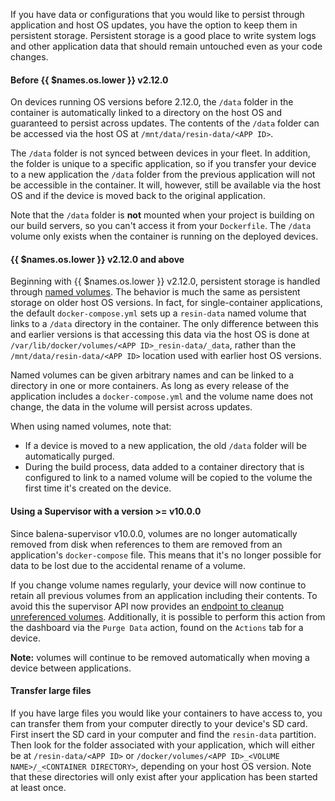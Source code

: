 If you have data or configurations that you would like to persist through application and host OS updates, you have the option to keep them in persistent storage. Persistent storage is a good place to write system logs and other application data that should remain untouched even as your code changes.

#### Before {{ $names.os.lower }} v2.12.0

On devices running OS versions before 2.12.0, the `/data` folder in the container is automatically linked to a directory on the host OS and guaranteed to persist across updates. The contents of the `/data` folder can be accessed via the host OS at `/mnt/data/resin-data/<APP ID>`.

The `/data` folder is not synced between devices in your fleet. In addition, the folder is unique to a specific application, so if you transfer your device to a new application the `/data` folder from the previous application will not be accessible in the container. It will, however, still be available via the host OS and if the device is moved back to the original application.

Note that the `/data` folder is **not** mounted when your project is building on our build servers, so you can't access it from your `Dockerfile`. The `/data` volume only exists when the container is running on the deployed devices.

#### {{ $names.os.lower }} v2.12.0 and above

Beginning with {{ $names.os.lower }} v2.12.0, persistent storage is handled through [named volumes][multicontainer]. The behavior is much the same as persistent storage on older host OS versions. In fact, for single-container applications, the default `docker-compose.yml` sets up a `resin-data` named volume that links to a `/data` directory in the container. The only difference between this and earlier versions is that accessing this data via the host OS is done at `/var/lib/docker/volumes/<APP ID>_resin-data/_data`, rather than the `/mnt/data/resin-data/<APP ID>` location used with earlier host OS versions.

Named volumes can be given arbitrary names and can be linked to a directory in one or more containers. As long as every release of the application includes a `docker-compose.yml` and the volume name does not change, the data in the volume will persist across updates.

When using named volumes, note that:

- If a device is moved to a new application, the old `/data` folder will be automatically purged.
- During the build process, data added to a container directory that is configured to link to a named volume will be copied to the volume the first time it's created on the device.

#### Using a Supervisor with a version >= v10.0.0

Since balena-supervisor v10.0.0, volumes are no longer automatically removed from disk when references to them are removed from an application's `docker-compose` file. This means that it's no longer possible for data to be lost due to the accidental rename of a volume.

If you change volume names regularly, your device will now continue to retain all previous volumes from an application including their contents. To avoid this the supervisor API now provides an [endpoint to cleanup unreferenced volumes](https://www.balena.io/docs/reference/supervisor/supervisor-api/#cleanup-volumes-with-no-references). Additionally, it is possible to perform this action from the dashboard via the `Purge Data` action, found on the `Actions` tab for a device.

**Note:** volumes will continue to be removed automatically when moving a device between applications.

#### Transfer large files

If you have large files you would like your containers to have access to, you can transfer them from your computer directly to your device's SD card. First insert the SD card in your computer and find the `resin-data` partition. Then look for the folder associated with your application, which will either be at `/resin-data/<APP ID>` or `/docker/volumes/<APP ID>_<VOLUME NAME>/_<CONTAINER DIRECTORY>`, depending on your host OS version. Note that these directories will only exist after your application has been started at least once.

[multicontainer]: /learn/develop/multicontainer/#named-volumes
